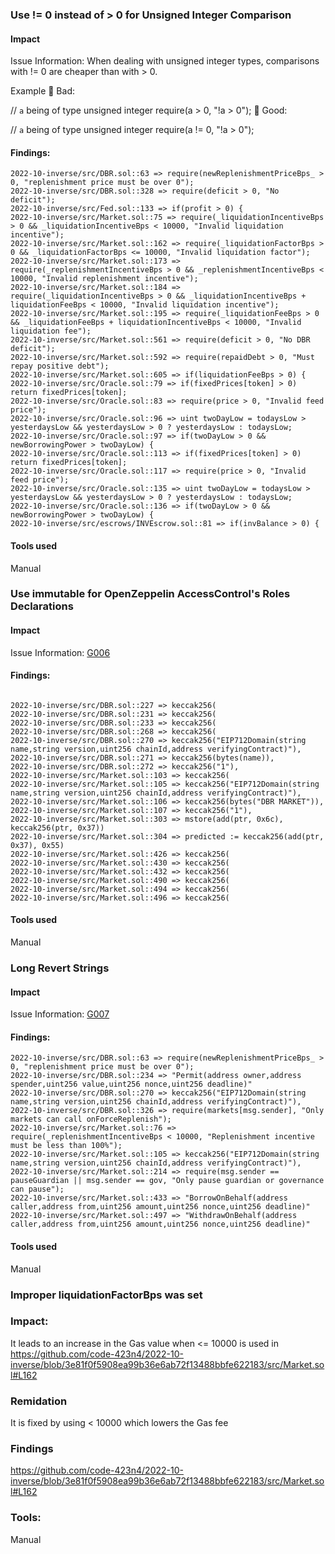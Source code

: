 ### Use != 0 instead of > 0 for Unsigned Integer Comparison

#### Impact
Issue Information: When dealing with unsigned integer types, comparisons with != 0 are cheaper than with > 0.

Example
🤦 Bad:

// `a` being of type unsigned integer
require(a > 0, "!a > 0");
🚀 Good:

// `a` being of type unsigned integer
require(a != 0, "!a > 0");

#### Findings:
```
2022-10-inverse/src/DBR.sol::63 => require(newReplenishmentPriceBps_ > 0, "replenishment price must be over 0");
2022-10-inverse/src/DBR.sol::328 => require(deficit > 0, "No deficit");
2022-10-inverse/src/Fed.sol::133 => if(profit > 0) {
2022-10-inverse/src/Market.sol::75 => require(_liquidationIncentiveBps > 0 && _liquidationIncentiveBps < 10000, "Invalid liquidation incentive");
2022-10-inverse/src/Market.sol::162 => require(_liquidationFactorBps > 0 && _liquidationFactorBps <= 10000, "Invalid liquidation factor");
2022-10-inverse/src/Market.sol::173 => require(_replenishmentIncentiveBps > 0 && _replenishmentIncentiveBps < 10000, "Invalid replenishment incentive");
2022-10-inverse/src/Market.sol::184 => require(_liquidationIncentiveBps > 0 && _liquidationIncentiveBps + liquidationFeeBps < 10000, "Invalid liquidation incentive");
2022-10-inverse/src/Market.sol::195 => require(_liquidationFeeBps > 0 && _liquidationFeeBps + liquidationIncentiveBps < 10000, "Invalid liquidation fee");
2022-10-inverse/src/Market.sol::561 => require(deficit > 0, "No DBR deficit");
2022-10-inverse/src/Market.sol::592 => require(repaidDebt > 0, "Must repay positive debt");
2022-10-inverse/src/Market.sol::605 => if(liquidationFeeBps > 0) {
2022-10-inverse/src/Oracle.sol::79 => if(fixedPrices[token] > 0) return fixedPrices[token];
2022-10-inverse/src/Oracle.sol::83 => require(price > 0, "Invalid feed price");
2022-10-inverse/src/Oracle.sol::96 => uint twoDayLow = todaysLow > yesterdaysLow && yesterdaysLow > 0 ? yesterdaysLow : todaysLow;
2022-10-inverse/src/Oracle.sol::97 => if(twoDayLow > 0 && newBorrowingPower > twoDayLow) {
2022-10-inverse/src/Oracle.sol::113 => if(fixedPrices[token] > 0) return fixedPrices[token];
2022-10-inverse/src/Oracle.sol::117 => require(price > 0, "Invalid feed price");
2022-10-inverse/src/Oracle.sol::135 => uint twoDayLow = todaysLow > yesterdaysLow && yesterdaysLow > 0 ? yesterdaysLow : todaysLow;
2022-10-inverse/src/Oracle.sol::136 => if(twoDayLow > 0 && newBorrowingPower > twoDayLow) {
2022-10-inverse/src/escrows/INVEscrow.sol::81 => if(invBalance > 0) {
```
#### Tools used
Manual



### Use immutable for OpenZeppelin AccessControl's Roles Declarations

#### Impact
Issue Information: [G006](https://github.com/byterocket/c4-common-issues/blob/main/0-Gas-Optimizations.md#g006---use-immutable-for-openzeppelin-accesscontrols-roles-declarations)

#### Findings:
```

2022-10-inverse/src/DBR.sol::227 => keccak256(
2022-10-inverse/src/DBR.sol::231 => keccak256(
2022-10-inverse/src/DBR.sol::233 => keccak256(
2022-10-inverse/src/DBR.sol::268 => keccak256(
2022-10-inverse/src/DBR.sol::270 => keccak256("EIP712Domain(string name,string version,uint256 chainId,address verifyingContract)"),
2022-10-inverse/src/DBR.sol::271 => keccak256(bytes(name)),
2022-10-inverse/src/DBR.sol::272 => keccak256("1"),
2022-10-inverse/src/Market.sol::103 => keccak256(
2022-10-inverse/src/Market.sol::105 => keccak256("EIP712Domain(string name,string version,uint256 chainId,address verifyingContract)"),
2022-10-inverse/src/Market.sol::106 => keccak256(bytes("DBR MARKET")),
2022-10-inverse/src/Market.sol::107 => keccak256("1"),
2022-10-inverse/src/Market.sol::303 => mstore(add(ptr, 0x6c), keccak256(ptr, 0x37))
2022-10-inverse/src/Market.sol::304 => predicted := keccak256(add(ptr, 0x37), 0x55)
2022-10-inverse/src/Market.sol::426 => keccak256(
2022-10-inverse/src/Market.sol::430 => keccak256(
2022-10-inverse/src/Market.sol::432 => keccak256(
2022-10-inverse/src/Market.sol::490 => keccak256(
2022-10-inverse/src/Market.sol::494 => keccak256(
2022-10-inverse/src/Market.sol::496 => keccak256(
```
#### Tools used
Manual



### Long Revert Strings

#### Impact
Issue Information: [G007](https://github.com/byterocket/c4-common-issues/blob/main/0-Gas-Optimizations.md#g007---long-revert-strings)

#### Findings:
```
2022-10-inverse/src/DBR.sol::63 => require(newReplenishmentPriceBps_ > 0, "replenishment price must be over 0");
2022-10-inverse/src/DBR.sol::234 => "Permit(address owner,address spender,uint256 value,uint256 nonce,uint256 deadline)"
2022-10-inverse/src/DBR.sol::270 => keccak256("EIP712Domain(string name,string version,uint256 chainId,address verifyingContract)"),
2022-10-inverse/src/DBR.sol::326 => require(markets[msg.sender], "Only markets can call onForceReplenish");
2022-10-inverse/src/Market.sol::76 => require(_replenishmentIncentiveBps < 10000, "Replenishment incentive must be less than 100%");
2022-10-inverse/src/Market.sol::105 => keccak256("EIP712Domain(string name,string version,uint256 chainId,address verifyingContract)"),
2022-10-inverse/src/Market.sol::214 => require(msg.sender == pauseGuardian || msg.sender == gov, "Only pause guardian or governance can pause");
2022-10-inverse/src/Market.sol::433 => "BorrowOnBehalf(address caller,address from,uint256 amount,uint256 nonce,uint256 deadline)"
2022-10-inverse/src/Market.sol::497 => "WithdrawOnBehalf(address caller,address from,uint256 amount,uint256 nonce,uint256 deadline)"
```
#### Tools used
Manual




### Improper liquidationFactorBps was set

### Impact:
It leads to an increase in the Gas value when <= 10000 is used in https://github.com/code-423n4/2022-10-inverse/blob/3e81f0f5908ea99b36e6ab72f13488bbfe622183/src/Market.sol#L162

### Remidation

It is fixed by using < 10000 which lowers the Gas fee

### Findings
https://github.com/code-423n4/2022-10-inverse/blob/3e81f0f5908ea99b36e6ab72f13488bbfe622183/src/Market.sol#L162


### Tools:
Manual
